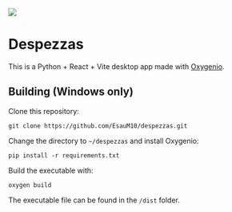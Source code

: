 ![](https://img.shields.io/badge/status-development-green.svg)

# Despezzas
This is a Python + React + Vite desktop app made with [Oxygenio](https://github.com/EsauM10/oxygenio).

## Building (Windows only)
Clone this repository:
```
git clone https://github.com/EsauM10/despezzas.git
```

Change the directory to `~/despezzas` and install Oxygenio:
```
pip install -r requirements.txt
```

Build the executable with:
```
oxygen build
```

The executable file can be found in the `/dist` folder.
